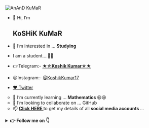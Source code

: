 ![AnAnD KuMaR](https://telegra.ph/file/4c3f4c1b8371f0e6d5d88.jpg)

- 👋 Hi, I’m <h2> KoSHiK KuMaR </h2>

- 👀 I’m interested in ... <b> Studying </b>

- I am a student....👨‍🎓

- 👉Telegram:- <a href=https://telegram.dog/KoshikKumar17> <b> ★☆Koshik Kumar☆★ </b> </a>

- 😉Instagram:- <a href=https://instagram.com/KoshikKumar17> @KoshikKumar17 </a>

- [♥️ Twitter](https://twitter.com/KoshikKumar20)

<ul type="circle">
<li>🌱 I’m currently learning ... <b> Mathematics </b> 😆😆</li>
<li>💞️ I’m looking to collaborate on ... GitHub</li>
<li>📫 <b> <A href=https://telegra.ph/My-InFO-07-31> Click HERE </a> </b> to get my details of all <b> social media accounts </b> ...</li>
</ul>

<details>
    <summary><b> 👉 Follow me on 👇</b></summary>
<a href="https://telegram.me/KoshikKumar17"><img alt="Telegram" src="https://img.icons8.com/fluent/48/000000/telegram-app.png"/></a>
<a href="https://facebook.com/koshikkumar17"><img alt="Facebook" src="https://img.icons8.com/fluent/48/000000/facebook-new.png"/></a>
<a href="https://instagram.com/KoshikKumar17"><img alt="Instagram" src="https://img.icons8.com/fluent/48/000000/instagram-new.png"/></a>
<a href="https://twitter.com/KoshikKumar20"><img alt="Twitter" src="https://img.icons8.com/fluent/48/000000/twitter.png"/></a>
</details>
